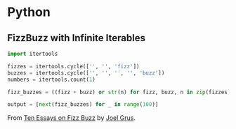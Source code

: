 # Python

## FizzBuzz with Infinite Iterables

```python
import itertools

fizzes = itertools.cycle(['', '', 'fizz'])
buzzes = itertools.cycle(['', '', '', '', 'buzz'])
numbers = itertools.count(1)

fizz_buzzes = ((fizz + buzz) or str(n) for fizz, buzz, n in zip(fizzes, buzzes, numbers))

output = [next(fizz_buzzes) for _ in range(100)]
```

From [Ten Essays on Fizz Buzz](https://leanpub.com/fizzbuzz/) by [Joel Grus](https://github.com/joelgrus).
